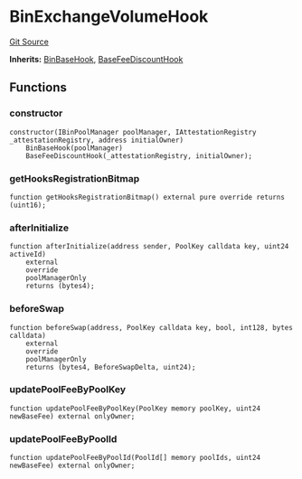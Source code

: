 # BinExchangeVolumeHook
[Git Source](https://github.com/WuEcho/pancake-transaction-oracle-hooks/blob/d25cacf462cd44cfa2b91ac015aa755b33e6c616/src/pool-bin/volume/BinExchangeVolumeHook.sol)

**Inherits:**
[BinBaseHook](/src/pool-bin/BinBaseHook.sol/abstract.BinBaseHook.md), [BaseFeeDiscountHook](/src/BaseFeeDiscountHook.sol/abstract.BaseFeeDiscountHook.md)


## Functions
### constructor


```solidity
constructor(IBinPoolManager poolManager, IAttestationRegistry _attestationRegistry, address initialOwner)
    BinBaseHook(poolManager)
    BaseFeeDiscountHook(_attestationRegistry, initialOwner);
```

### getHooksRegistrationBitmap


```solidity
function getHooksRegistrationBitmap() external pure override returns (uint16);
```

### afterInitialize


```solidity
function afterInitialize(address sender, PoolKey calldata key, uint24 activeId)
    external
    override
    poolManagerOnly
    returns (bytes4);
```

### beforeSwap


```solidity
function beforeSwap(address, PoolKey calldata key, bool, int128, bytes calldata)
    external
    override
    poolManagerOnly
    returns (bytes4, BeforeSwapDelta, uint24);
```

### updatePoolFeeByPoolKey


```solidity
function updatePoolFeeByPoolKey(PoolKey memory poolKey, uint24 newBaseFee) external onlyOwner;
```

### updatePoolFeeByPoolId


```solidity
function updatePoolFeeByPoolId(PoolId[] memory poolIds, uint24 newBaseFee) external onlyOwner;
```

